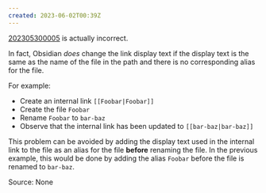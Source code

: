 ```yaml
---
created: 2023-06-02T00:39Z
---
```


[202305300005](202305300005.md) is actually incorrect.

In fact, Obsidian _does_ change the link display text if the display text is the same as the name of the file in the path and there is no corresponding alias for the file.

For example:
* Create an internal link `[[Foobar|Foobar]]`
* Create the file `Foobar`
* Rename `Foobar` to `bar-baz`
* Observe that the internal link has been updated to `[[bar-baz|bar-baz]]`

This problem can be avoided by adding the display text used in the internal link to the file as an alias for the file **before** renaming the file. In the previous example, this would be done by adding the alias `Foobar` before the file is renamed to `bar-baz`.

Source: None
